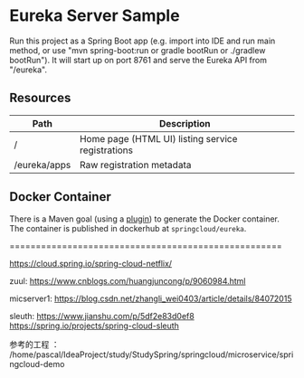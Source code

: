 # Eureka Server Sample

Run this project as a Spring Boot app (e.g. import into IDE and run
main method, or use "mvn spring-boot:run or gradle bootRun or ./gradlew bootRun"). It will start up on port
8761 and serve the Eureka API from "/eureka".

## Resources

| Path             | Description  |
|------------------|--------------|
| /                        | Home page (HTML UI) listing service registrations          |
| /eureka/apps         | Raw registration metadata |

## Docker Container

There is a Maven goal (using a [plugin](https://github.com/spring-cloud-samples/eureka/blob/feature/docker/pom.xml#L48)) to 
generate the Docker container. The container is published in dockerhub at `springcloud/eureka`.


====================================================

https://cloud.spring.io/spring-cloud-netflix/

zuul: https://www.cnblogs.com/huangjuncong/p/9060984.html

micserver1: https://blog.csdn.net/zhangli_wei0403/article/details/84072015


sleuth: https://www.jianshu.com/p/5df2e83d0ef8
        https://spring.io/projects/spring-cloud-sleuth
        
参考的工程 ：  /home/pascal/IdeaProject/study/StudySpring/springcloud/microservice/springcloud-demo        